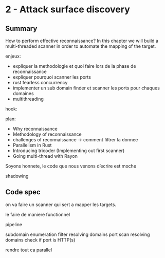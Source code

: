 # 2 - Attack surface discovery
<!--  mapping, Multi-threaded -->
<!-- #### a simple multi-threaded port scanner -->

## Summary

How to perform effective reconnaissance? In this chapter we will build a multi-threaded scanner in order to automate the mapping of the target.


enjeux:
- expliquer la methodologie et quoi faire lors de la phase de reconnaissance
- expliquer pourquoi scanner les ports
- rust fearless concurrency
- implementer un sub domain finder et scanner les ports pour chaques domaines
- multithreading

hook:

plan:
* Why reconnaissance
* Methodology of reconnaissance
* challenges of reconnaissance -> comment filtrer la donnee
* Parallelism in Rust
* Introducing tricoder (Implementing out first scanner)
* Going multi-thread with Rayon





Soyons honnete, le code que nous venons d’ecrire est moche


shadowing

## Code spec

on va faire un scanner qui sert a mapper les targets.

le faire de maniere functionnel

pipeline

subdomain enumeration
filter resolving domains
port scan resolving domains
check if port is HTTP(s)


rendre tout ca parallel